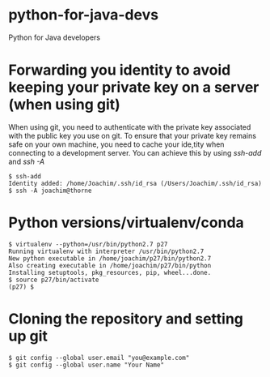 # python-for-java-devs
Python for Java developers

# Forwarding you identity to avoid keeping your private key on a server (when using git)
When using git, you need to authenticate with the private key associated with the public key you use on git.
To ensure that your private key remains safe on your own machine, you need to cache your ide,tity when connecting to a development server. You can achieve this by using *ssh-add* and *ssh -A*
```console
$ ssh-add
Identity added: /home/Joachim/.ssh/id_rsa (/Users/Joachim/.ssh/id_rsa)
$ ssh -A joachim@thorne
```

# Python versions/virtualenv/conda
```console
$ virtualenv --python=/usr/bin/python2.7 p27
Running virtualenv with interpreter /usr/bin/python2.7
New python executable in /home/joachim/p27/bin/python2.7
Also creating executable in /home/joachim/p27/bin/python
Installing setuptools, pkg_resources, pip, wheel...done.
$ source p27/bin/activate
(p27) $ 
```
# Cloning the repository and setting up git
```console
$ git config --global user.email "you@example.com"
$ git config --global user.name "Your Name"
```


